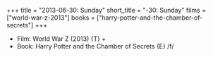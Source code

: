 +++
title = "2013-06-30: Sunday"
short_title = "-30: Sunday"
films = ["world-war-z-2013"]
books = ["harry-potter-and-the-chamber-of-secrets"]
+++


* Film: World War Z (2013) {T} +
* Book: Harry Potter and the Chamber of Secrets {E} /f/
